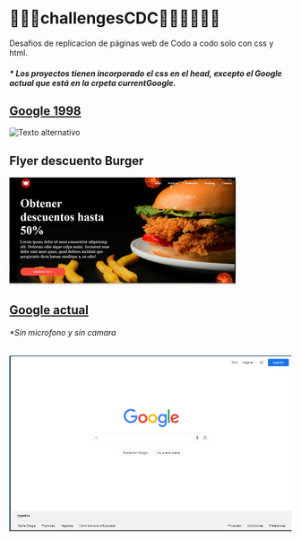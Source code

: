 # 🤯👇🏽challengesCDC👩🏼‍💻💆🏼‍♀️

Desafios de replicacion de páginas web de Codo a codo solo con css y html.

##### * Los proyectos tienen incorporado el css en el head, excepto el Google actual que está en la crpeta currentGoogle.

## [Google 1998](https://oldgoogle.neocities.org/1998/)
![Texto alternativo](https://lh3.googleusercontent.com/ci/AL18g_SuIl2F7CF_eUWMdSNJiBGfjCGm5Our7ttlxXSlNNsdLRgH3uANkrskknK5scq-SXbxHTvW)

## Flyer descuento Burger
![burguerFlyer](./burguer/assets/img/burger.png)

## [Google actual](https://www.google.com/?pccc=1)

###### *Sin microfono y sin camara

![Texto alternativo](./currentGoogle/img/Screenshot_20240324_053332.png)
